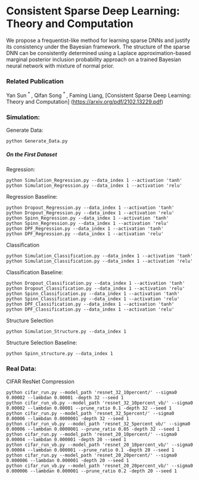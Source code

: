 Consistent Sparse Deep Learning:  Theory and Computation
===============================================================
We propose a frequentist-like method for learning sparse DNNs and justify its consistency under the Bayesian framework. The  structure  of  the sparse  DNN  can  be  consistently  determined  using  a  Laplace  approximation-based  marginal posterior  inclusion  probability  approach on a trained Bayesian neural network with mixture of normal prior. 
### Related Publication

Yan Sun <sup> * </sup>, Qifan Song <sup> * </sup>, Faming Liang, [Consistent Sparse Deep Learning: Theory and Computation]
(https://arxiv.org/pdf/2102.13229.pdf)
### Simulation:

Generate Data:
```{python}
python Generate_Data.py
```
##### On the First Dataset 
Regression:
```{python}
python Simulation_Regression.py --data_index 1 --activation 'tanh'
python Simulation_Regression.py --data_index 1 --activation 'relu'
```
Regression Baseline:
```{python}
python Dropout_Regression.py --data_index 1 --activation 'tanh'
python Dropout_Regression.py --data_index 1 --activation 'relu'
python Spinn_Regression.py --data_index 1 --activation 'tanh'
python Spinn_Regression.py --data_index 1 --activation 'relu'
python DPF_Regression.py --data_index 1 --activation 'tanh'
python DPF_Regression.py --data_index 1 --activation 'relu'
```

Classification
```{python}
python Simulation_Classification.py --data_index 1 --activation 'tanh'
python Simulation_Classification.py --data_index 1 --activation 'relu'
```
Classification Baseline:
```{python}
python Dropout_Classification.py --data_index 1 --activation 'tanh'
python Dropout_Classification.py --data_index 1 --activation 'relu'
python Spinn_Classification.py --data_index 1 --activation 'tanh'
python Spinn_Classification.py --data_index 1 --activation 'relu'
python DPF_Classification.py --data_index 1 --activation 'tanh'
python DPF_Classification.py --data_index 1 --activation 'relu'
```

Structure Selection
```{python}
python Simulation_Structure.py --data_index 1
```
Structure Selection Baseline:
```{python}
python Spinn_structure.py --data_index 1
```


### Real Data:
CIFAR ResNet Compression
```{python}
python cifar_run.py --model_path 'resnet_32_10percent/' --sigma0 0.00002 --lambdan 0.00001 -depth 32 --seed 1
python cifar_run_vb.py --model_path 'resnet_32_10percent_vb/' --sigma0 0.00002 --lambdan 0.00001 --prune_ratio 0.1 -depth 32 --seed 1
python cifar_run.py --model_path 'resnet_32_5percent/' --sigma0 0.00006 --lambdan 0.0000001 -depth 32 --seed 1
python cifar_run_vb.py --model_path 'resnet_32_5percent_vb/' --sigma0 0.00006 --lambdan 0.0000001 --prune_ratio 0.05 -depth 32 --seed 1
python cifar_run.py --model_path 'resnet_20_10percent/' --sigma0 0.00004 --lambdan 0.000001 -depth 20 --seed 1
python cifar_run_vb.py --model_path 'resnet_20_10percent_vb/' --sigma0 0.00004 --lambdan 0.000001 --prune_ratio 0.1 -depth 20 --seed 1
python cifar_run.py --model_path 'resnet_20_20percent/' --sigma0 0.000006 --lambdan 0.000001 -depth 20 --seed 1
python cifar_run_vb.py --model_path 'resnet_20_20percent_vb/' --sigma0 0.000006 --lambdan 0.000001 --prune_ratio 0.2 -depth 20 --seed 1
```

